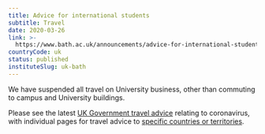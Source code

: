 ```yaml
---
title: Advice for international students
subtitle: Travel
date: 2020-03-26
link: >-
  https://www.bath.ac.uk/announcements/advice-for-international-students/
countryCode: uk
status: published
instituteSlug: uk-bath
---
```

We have suspended all travel on University business, other than commuting to campus and University buildings. 

Please see the latest [UK Government travel advice](https://www.gov.uk/guidance/travel-advice-novel-coronavirus) relating to coronavirus, with individual pages for travel advice to [specific countries or territories](https://www.gov.uk/foreign-travel-advice).
